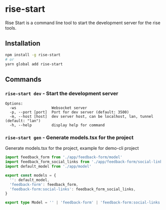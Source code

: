 # rise-start

Rise Start is a command line tool to start the development server for the rise tools.

## Installation

```bash
npm install -g rise-start
# or
yarn global add rise-start
```

## Commands

### `rise-start dev` - Start the development server

```
Options:
  -ws                Websocket server
  -p, --port [port]  Port for dev server (default: 3500)
  -m, --host [host]  dev server host, can be localhost, lan, tunnel (default: "lan")
  -h, --help         display help for command
```

### `rise-start gen` - Generate models.tsx for the project



Generate models.tsx for the project, example for demo-cli project

```ts
import feedback_form from './app/feedback-form/model'
import feedback_form_social_links from './app/feedback-form/social-links/model'
import default_model from './app/model'

export const models = {
  '': default_model,
  'feedback-form': feedback_form,
  'feedback-form:social-links': feedback_form_social_links,
}

export type Model = '' | 'feedback-form' | 'feedback-form:social-links' | (string & {})
```
